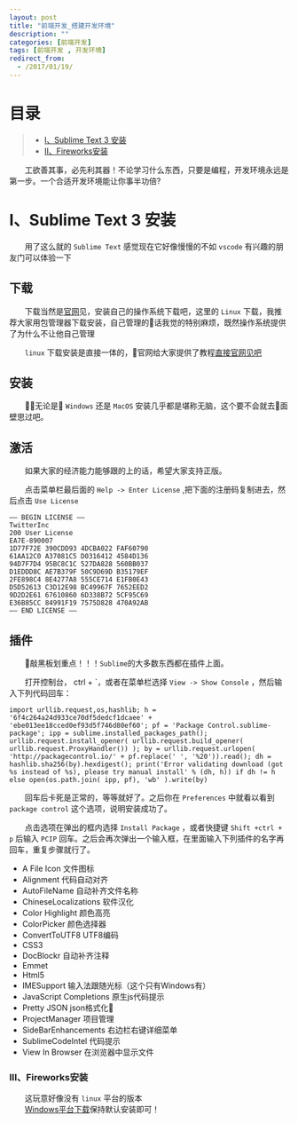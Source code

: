 ```yaml
---
layout: post
title: "前端开发_搭建开发环境"
description: ""
categories: [前端开发]
tags: [前端开发 , 开发环境]
redirect_from:
  - /2017/01/19/
---
```


# 目录  

> * [I、Sublime Text 3 安装](#one)
> * [II、Fireworks安装](#two)

　　工欲善其事，必先利其器！不论学习什么东西，只要是编程，开发环境永远是第一步。一个合适开发环境能让你事半功倍?  

<a name="one"></a>

# I、Sublime Text 3 安装  

　　用了这么就的 `Sublime Text` 感觉现在它好像慢慢的不如 `vscode` 有兴趣的朋友门可以体验一下  

## 下载  

　　下载当然是[官网](http://www.sublimetext.com/3)见，安装自己的操作系统下载吧，这里的 `Linux` 下载，我推荐大家用包管理器下载安装，自己管理的话我觉的特别麻烦，既然操作系统提供了为什么不让他自己管理  

　　`linux` 下载安装是直接一体的，官网给大家提供了教程[直接官网见吧](http://www.sublimetext.com/docs/3/linux_repositories.html)

## 安装  

　　无论是 `Windows` 还是 `MacOS` 安装几乎都是堪称无脑，这个要不会就去面壁思过吧。  

## 激活  

　　如果大家的经济能力能够跟的上的话，希望大家支持正版。  

　　点击菜单栏最后面的 `Help -> Enter License` ,把下面的注册码复制进去，然后点击 `Use License`  

~~~
—– BEGIN LICENSE —–
TwitterInc
200 User License
EA7E-890007
1D77F72E 390CDD93 4DCBA022 FAF60790
61AA12C0 A37081C5 D0316412 4584D136
94D7F7D4 95BC8C1C 527DA828 560BB037
D1EDDD8C AE7B379F 50C9D69D B35179EF
2FE898C4 8E4277A8 555CE714 E1FB0E43
D5D52613 C3D12E98 BC49967F 7652EED2
9D2D2E61 67610860 6D338B72 5CF95C69
E36B85CC 84991F19 7575D828 470A92AB
—— END LICENSE ——
~~~

## 插件  

　　敲黑板划重点！！！`Sublime`的大多数东西都在插件上面。  

　　打开控制台， ctrl + \`，或者在菜单栏选择 `View -> Show Console` ，然后输入下列代码回车：  

~~~  
import urllib.request,os,hashlib; h = '6f4c264a24d933ce70df5dedcf1dcaee' + 'ebe013ee18cced0ef93d5f746d80ef60'; pf = 'Package Control.sublime-package'; ipp = sublime.installed_packages_path(); urllib.request.install_opener( urllib.request.build_opener( urllib.request.ProxyHandler()) ); by = urllib.request.urlopen( 'http://packagecontrol.io/' + pf.replace(' ', '%20')).read(); dh = hashlib.sha256(by).hexdigest(); print('Error validating download (got %s instead of %s), please try manual install' % (dh, h)) if dh != h else open(os.path.join( ipp, pf), 'wb' ).write(by)
~~~  

　　回车后卡死是正常的，等等就好了。之后你在 `Preferences` 中就看以看到 `package control` 这个选项，说明安装成功了。  

　　点击选项在弹出的框内选择 `Install Package` ，或者快捷键 `Shift +ctrl + p` 后输入 `PCIP` 回车。之后会再次弹出一个输入框，在里面输入下列插件的名字再回车，重复步骤就行了。

* A File Icon       文件图标
* Alignment         代码自动对齐
* AutoFileName      自动补齐文件名称
* ChineseLocalizations 软件汉化
* Color Highlight 颜色高亮
* ColorPicker   颜色选择器
* ConvertToUTF8   UTF8编码
* CSS3
* DocBlockr 自动补齐注释
* Emmet
* Html5
* IMESupport 输入法跟随光标（这个只有Windows有）
* JavaScript Completions  原生js代码提示
* Pretty JSON     json格式化
* ProjectManager  项目管理
* SideBarEnhancements 右边栏右键详细菜单
* SublimeCodeIntel  代码提示
* View In Browser   在浏览器中显示文件

<a name="two"></a>

### III、Fireworks安装   

　　这玩意好像没有 `linux` 平台的版本  
　　[Windows平台下载](http://dlc2.pconline.com.cn/filedown_170606_6744941/1PS9ew1P/Fireworks8-chs.exe)保持默认安装即可！  
